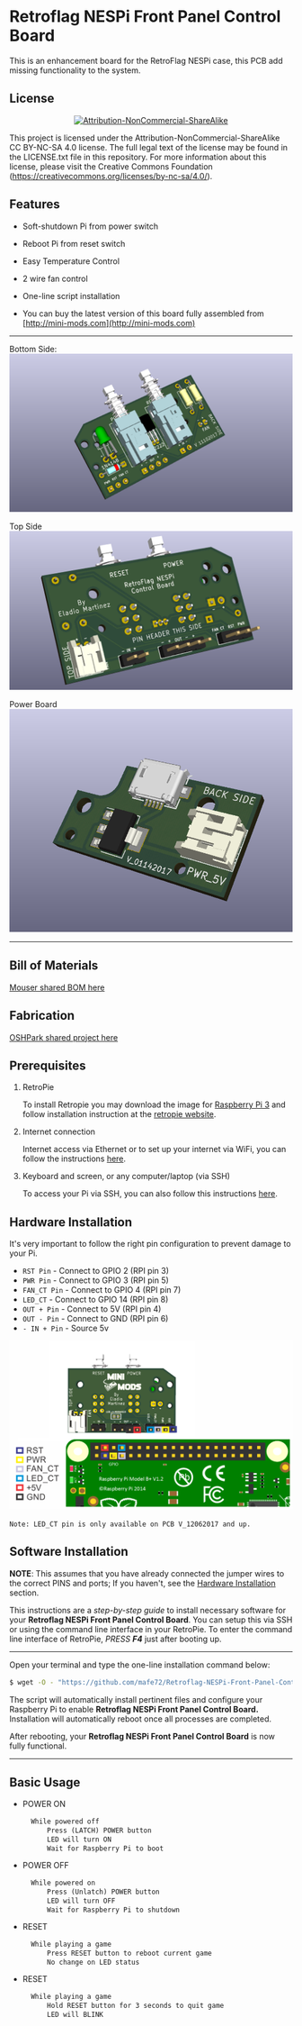 Retroflag NESPi Front Panel Control Board
===============================
This is an enhancement board for the RetroFlag NESPi case, this PCB add missing functionality to the system.


License
-------
<div align="center"><a rel="license" href="https://creativecommons.org/licenses/by-nc-sa/4.0/"><img alt="Attribution-NonCommercial-ShareAlike" style="border-width:0" src="https://i.creativecommons.org/l/by-nc-sa/4.0/88x31.png" /></a><br /></div>

This project is licensed under the Attribution-NonCommercial-ShareAlike CC BY-NC-SA 4.0 license. The full legal text of the license may be found in the LICENSE.txt file in this repository. For more information about this license, please visit 
the Creative Commons Foundation (https://creativecommons.org/licenses/by-nc-sa/4.0/).

Features
--------

* Soft-shutdown Pi from power switch

* Reboot Pi from reset switch

* Easy Temperature Control

* 2 wire fan control

* One-line script installation

* You can buy the latest version of this board fully assembled from [http://mini-mods.com](http://mini-mods.com)

----------
Bottom Side:
![Bottom Side](pictures/nespi_th_back.png)

Top Side
![Top Side](pictures/nespi_th_front.png)

Power Board
![Power Board](pictures/nespi_power-smd.png)

----------

Bill of Materials
-----------------

[Mouser shared BOM here](https://www.mouser.com/ProjectManager/ProjectDetail.aspx?AccessID=31b58a360e)


Fabrication
-----------

[OSHPark shared project here](https://oshpark.com/shared_projects/ssSJDKKQ)

Prerequisites
---------------------

1. RetroPie

      To install Retropie you may download the image for [Raspberry Pi 3](https://github.com/RetroPie/RetroPie-Setup/releases/download/4.2/retropie-4.2-rpi2_rpi3.img.gz "RetroPie for version RPi 2/3") and follow installation instruction at the [retropie website](https://retropie.org.uk/docs/First-Installation/#installation "RetroPie installation instructions").

2. Internet connection

      Internet access via Ethernet or to set up your internet via WiFi, you can follow the instructions [here](https://retropie.org.uk/docs/Wifi/ "RetroPie WiFi Setup").

3. Keyboard and screen, or any computer/laptop (via SSH)

      To access your Pi via SSH, you can also follow this instructions [here](https://retropie.org.uk/docs/SSH/ "Raspberry Pi SSH Setup").


Hardware Installation
---------------------
It's very important to follow the right pin configuration to prevent damage to your Pi.

  * `RST Pin` - Connect to GPIO 2 (RPI pin 3)
  * `PWR Pin` - Connect to GPIO 3 (RPI pin 5)
  * `FAN_CT Pin` - Connect to GPIO 4 (RPI pin 7)
  * `LED_CT` - Connect to GPIO 14 (RPI pin 8) 
  * `OUT + Pin` - Connect to 5V (RPI pin 4)
  * `OUT - Pin` - Connect to GND (RPI pin 6)
  * `- IN + Pin` - Source 5v
  
![Pin Connection](pictures/rpi_pinout.png)

`Note: LED_CT pin is only available on PCB V_12062017 and up.`

Software Installation
---------------------

**NOTE**: This assumes that you have already connected the jumper wires to the correct PINS and ports;
If you haven't, see the [Hardware Installation](#hardware-installation) section.

This instructions are a *step-by-step guide* to install necessary software for your **Retroflag NESPi Front Panel Control Board**.
You can setup this via SSH or using the command line interface in your RetroPie. To enter the command line interface of RetroPie, *PRESS* ***F4*** just after booting up.

----------

Open your terminal and type the one-line installation command below:
```bash
$ wget -O - "https://github.com/mafe72/Retroflag-NESPi-Front-Panel-Control-Board/raw/master/install.sh" | sudo bash
```

The script will automatically install pertinent files and configure your Raspberry Pi to enable **Retroflag NESPi Front Panel Control Board.**
Installation will automatically reboot once all processes are completed.

After rebooting, your **Retroflag NESPi Front Panel Control Board** is now fully functional.

----------
	
Basic Usage
-----------

* POWER ON
			
		While powered off
			Press (LATCH) POWER button
			LED will turn ON
			Wait for Raspberry Pi to boot		
* POWER OFF
		
		While powered on
			Press (Unlatch) POWER button
			LED will turn OFF
			Wait for Raspberry Pi to shutdown			
* RESET

		While playing a game
			Press RESET button to reboot current game
			No change on LED status
	
* RESET
	
		While playing a game
			Hold RESET button for 3 seconds to quit game
			LED will BLINK